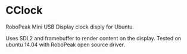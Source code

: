 # CClock
RoboPeak Mini USB Display clock disply for Ubuntu. 

Uses SDL2 and framebuffer to render content on the display. 
Tested on ubuntu 14.04 with RoboPeak open source driver.
